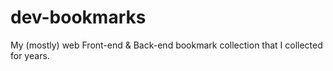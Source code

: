 # dev-bookmarks
My (mostly) web Front-end &amp; Back-end bookmark collection that I collected for years.
